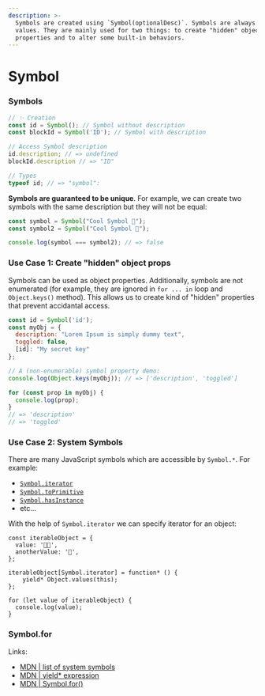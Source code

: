 ```yaml
---
description: >-
  Symbols are created using `Symbol(optionalDesc)`. Symbols are always different
  values. They are mainly used for two things: to create "hidden" object
  properties and to alter some built-in behaviors.
---
```


# Symbol

### Symbols

```javascript
// ✨ Creation
const id = Symbol(); // Symbol without description
const blockId = Symbol('ID'); // Symbol with description

// Access Symbol description
id.description; // => undefined
blockId.description // => "ID"

// Types
typeof id; // => "symbol":
```

**Symbols are guaranteed to be unique**. For example, we can create two symbols with the same description but they will not be equal:

```javascript
const symbol = Symbol("Cool Symbol 🚀");
const symbol2 = Symbol("Cool Symbol 🚀");

console.log(symbol === symbol2); // => false
```

### Use Case 1: Create "hidden" object props

Symbols can be used as object properties. Additionally, symbols are not enumerated (for example, they are ignored in `for ... in` loop and `Object.keys()` method). This allows us to create kind of "hidden" properties that prevent accidantal access. 

```javascript
const id = Symbol('id');
const myObj = {
  description: "Lorem Ipsum is simply dummy text",
  toggled: false,
  [id]: "My secret key"
};

// A (non-enumerable) symbol property demo:
console.log(Object.keys(myObj)); // => ['description', 'toggled']

for (const prop in myObj) {
  console.log(prop);
}
// => 'description'
// => 'toggled'
```

### Use Case 2: System Symbols

There are many JavaScript symbols which are accessible by `Symbol.*`. For example:

* [`Symbol.iterator`](https://developer.mozilla.org/en-US/docs/Web/JavaScript/Reference/Global_Objects/Symbol/iterator)
* [`Symbol.toPrimitive`](https://developer.mozilla.org/en-US/docs/Web/JavaScript/Reference/Global_Objects/Symbol/toPrimitive)
* [`Symbol.hasInstance`](https://developer.mozilla.org/en-US/docs/Web/JavaScript/Reference/Global_Objects/Symbol/hasInstance)
* etc...

With the help of `Symbol.iterator` we can specify iterator for an object:

```
const iterableObject = {
  value: '🧑‍💻',
  anotherValue: '🚀',
};

iterableObject[Symbol.iterator] = function* () {
    yield* Object.values(this);
};

for (let value of iterableObject) {
  console.log(value);
}
```

### Symbol.for





Links:

* [MDN | list of system symbols](https://developer.mozilla.org/en-US/docs/Web/JavaScript/Reference/Global_Objects/Symbol?retiredLocale=uk#static_properties)
* [MDN | yield\* expression](https://developer.mozilla.org/en-US/docs/Web/JavaScript/Reference/Operators/yield\*?retiredLocale=uk)
* [MDN | Symbol.for()](https://developer.mozilla.org/en-US/docs/Web/JavaScript/Reference/Global_Objects/Symbol/for)
